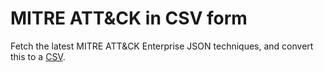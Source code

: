 # MITRE ATT&amp;CK in CSV form

Fetch the latest MITRE ATT&CK Enterprise JSON techniques, and convert this to a [CSV](https://raw.githubusercontent.com/sduff/mitre_attack_csv/main/enterprise-attack.csv).
